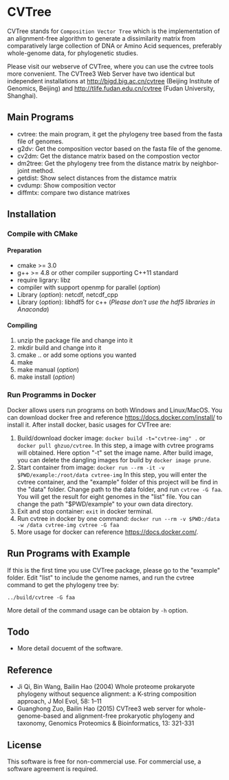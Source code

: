 # CVTree

CVTree stands for `Composition Vector Tree` which is the implementation
of an alignment-free algorithm to generate a dissimilarity matrix from
comparatively large collection of DNA or Amino Acid sequences,
preferably whole-genome data, for phylogenetic studies.

Please visit our webserve of CVTree, where you can use the cvtree tools
more convenient. The CVTree3 Web Server have two identical but independent
installations at http://bigd.big.ac.cn/cvtree (Beijing Institute of Genomics, Beijing)
and http://tlife.fudan.edu.cn/cvtree (Fudan University, Shanghai).

## Main Programs

- cvtree: the main program, it get the phylogeny tree based from the fasta file of genomes.
- g2dv: Get the composition vector based on the fasta file of the genome.
- cv2dm: Get the distance matrix based on the compostion vector
- dm2tree: Get the phylogeny tree from the distance matrix by neighbor-joint method.
- getdist: Show select distances from the distamce matrix
- cvdump: Show composition vector
- diffmtx: compare two distance matrixes

## Installation

### Compile with CMake

#### Preparation

- cmake >= 3.0
- g++ >= 4.8 or other compiler supporting C++11 standard
- require ligrary: libz
- compiler with support openmp for parallel (_option_)
- Library (_option_): netcdf, netcdf_cpp
- Library (_option_): libhdf5 for c++ (*Please don't use the hdf5 libraries in Anaconda*)

#### Compiling

1. unzip the package file and change into it
2. mkdir build and change into it
3. cmake .. or add some options you wanted
4. make
5. make manual (_option_)
6. make install (_option_)

### Run Programms in Docker

Docker allows users run programs on both Windows and Linux/MacOS.
You can download docker free and reference https://docs.docker.com/install/
to install it. After install docker, basic usages for CVTree are:

1. Build/download docker image: `docker build -t="cvtree-img" .`
   or `docker pull ghzuo/cvtree`. In this step, a image with cvtree 
   programs will obtained. Here option "-t" set the image name. After build 
   image, you can delete the dangling images for build by `docker image prune`.
2. Start container from image:
   `docker run --rm -it -v $PWD/example:/root/data cvtree-img`
   In this step, you will enter the cvtree container, and the "example" folder
   of this project will be find in the "data" folder. Change path to the data folder,
   and run `cvtree -G faa`. You will get the result for eight genomes in the "list"
   file. You can change the path "$PWD/example" to your own data directory.
3. Exit and stop container: `exit` in docker terminal.
4. Run cvtree in docker by one command: 
   `docker run --rm -v $PWD:/data -w /data cvtree-img cvtree -G faa`
5. More usage for docker can reference https://docs.docker.com/.

## Run Programs with Example

If this is the first time you use CVTree package, please go to the
"example" folder. Edit "list" to include the genome names, and run
the cvtree command to get the phylogeny tree by:

    ../build/cvtree -G faa

More detail of the command usage can be obtaion by `-h` option.

## Todo

- More detail docuemt of the software.

## Reference

- Ji Qi, Bin Wang, Bailin Hao (2004) Whole proteome prokaryote phylogeny
  without sequence alignment: a K-string composition approach, J Mol
  Evol, 58: 1–11
- Guanghong Zuo, Bailin Hao (2015) CVTree3 web server for
  whole-genome-based and alignment-free prokaryotic phylogeny and
  taxonomy, Genomics Proteomics & Bioinformatics, 13: 321-331

## License

This software is free for non-commercial use. For commercial use,
a software agreement is required.
